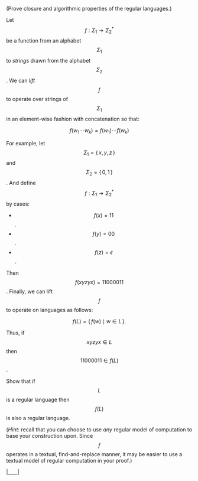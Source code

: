 (Prove closure and algorithmic properties of the regular languages.)

Let $$f : \Sigma_1 \rightarrow \Sigma_2^*$$ be a function from an alphabet $$\Sigma_1$$ to _strings_ drawn from the alphabet $$\Sigma_2$$. We can _lift_ $$f$$ to operate over strings of $$\Sigma_1$$ in an element-wise fashion with concatenation so that:

$$
f(w_1 \cdots w_k) = f(w_1) \cdots f(w_k)
$$

For example, let $$\Sigma_1 = \{\, x, y, z \,\}$$ and $$\Sigma_2 = \{\, 0, 1 \,\}$$. And define $$f : \Sigma_1 \rightarrow \Sigma_2^*$$ by cases:

+   $$f(x) = 11$$.
+   $$f(y) = 00$$.
+   $$f(z) = \epsilon$$.

Then $$f(xyzyx) = 11000011$$. Finally, we can lift $$f$$ to operate on languages as follows:

$$
f(L) = \{\, f(w) \mid w \in L \,\}.
$$

Thus, if $$xyzyx \in L$$ then $$11000011 \in f(L)$$.

Show that if $$L$$ is a regular language then $$f(L)$$ is also a regular language.

(_Hint_: recall that you can choose to use _any_ regular model of computation to base your construction upon. Since $$f$$ operates in a textual, find-and-replace manner, it may be easier to use a textual model of regular computation in your proof.)

|____|
